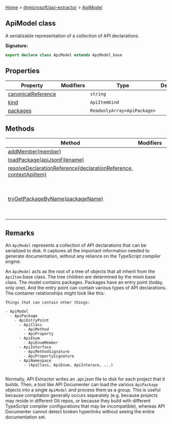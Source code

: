 [Home](./index) &gt; [@microsoft/api-extractor](./api-extractor.md) &gt; [ApiModel](./api-extractor.apimodel.md)

## ApiModel class

A serializable representation of a collection of API declarations.

<b>Signature:</b>

```typescript
export declare class ApiModel extends ApiModel_base 
```

## Properties

|  Property | Modifiers | Type | Description |
|  --- | --- | --- | --- |
|  [canonicalReference](./api-extractor.apimodel.canonicalreference.md) |  | `string` |  |
|  [kind](./api-extractor.apimodel.kind.md) |  | `ApiItemKind` |  |
|  [packages](./api-extractor.apimodel.packages.md) |  | `ReadonlyArray<ApiPackage>` |  |

## Methods

|  Method | Modifiers | Description |
|  --- | --- | --- |
|  [addMember(member)](./api-extractor.apimodel.addmember.md) |  |  |
|  [loadPackage(apiJsonFilename)](./api-extractor.apimodel.loadpackage.md) |  |  |
|  [resolveDeclarationReference(declarationReference, contextApiItem)](./api-extractor.apimodel.resolvedeclarationreference.md) |  |  |
|  [tryGetPackageByName(packageName)](./api-extractor.apimodel.trygetpackagebyname.md) |  | Efficiently finds a package by the NPM package name. |

## Remarks

An `ApiModel` represents a collection of API declarations that can be serialized to disk. It captures all the important information needed to generate documentation, without any reliance on the TypeScript compiler engine.

An `ApiModel` acts as the root of a tree of objects that all inherit from the `ApiItem` base class. The tree children are determined by the  mixin base class. The model contains packages. Packages have an entry point (today, only one). And the entry point can contain various types of API declarations. The container relationships might look like this:

```
Things that can contain other things:

- ApiModel
  - ApiPackage
    - ApiEntryPoint
      - ApiClass
        - ApiMethod
        - ApiProperty
      - ApiEnum
        - ApiEnumMember
      - ApiInterface
        - ApiMethodSignature
        - ApiPropertySignature
      - ApiNamespace
        - (ApiClass, ApiEnum, ApiInterace, ...)


```
Normally, API Extractor writes an .api.json file to disk for each project that it builds. Then, a tool like API Documenter can load the various `ApiPackage` objects into a single `ApiModel` and process them as a group. This is useful because compilation generally occurs separately (e.g. because projects may reside in different Git repos, or because they build with different TypeScript compiler configurations that may be incompatible), whereas API Documenter cannot detect broken hyperlinks without seeing the entire documentation set.

